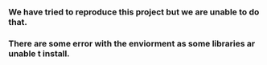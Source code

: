 ### We have tried to reproduce this project but we are unable to do that.
### There are some error with the enviorment as some libraries ar unable t install.
